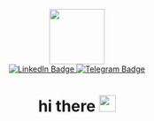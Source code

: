 <div id="header" align="center">
  <img src="https://media.giphy.com/media/LMt9638dO8dftAjtco/giphy.gif" width="100"/>
</div>
<div id="badges" align="center">
  <a href="https://www.linkedin.com/in/roman-bespalov1997/">
    <img src="https://img.shields.io/badge/LinkedIn-blue?style=for-the-badge&logo=linkedin&logoColor=white" alt="LinkedIn Badge"/>
  </a>
  <a href="https://t.me/bespalovroman1997">
    <img src="https://img.shields.io/badge/Telegram-blue?style=for-the-badge&logo=Telegram&logoColor=white" alt="Telegram Badge"/>
  </a>
</div>
<div id="badges" align="center">
  <img src="https://komarev.com/ghpvc/?username=RomanBespalov&style=flat-square&color=blue" alt=""/>
</div>
<div align="center">
  <h1>
    hi there
    <img src="https://media.giphy.com/media/hvRJCLFzcasrR4ia7z/giphy.gif" width="30px"/>
  </h1>
</div>
<!--
**RomanBespalov/RomanBespalov** is a ✨ _special_ ✨ repository because its `README.md` (this file) appears on your GitHub profile.

Here are some ideas to get you started:

- 🔭 I’m currently working on ...
- 🌱 I’m currently learning ...
- 👯 I’m looking to collaborate on ...
- 🤔 I’m looking for help with ...
- 💬 Ask me about ...
- 📫 How to reach me: ...
- 😄 Pronouns: ...
- ⚡ Fun fact: ...
-->
